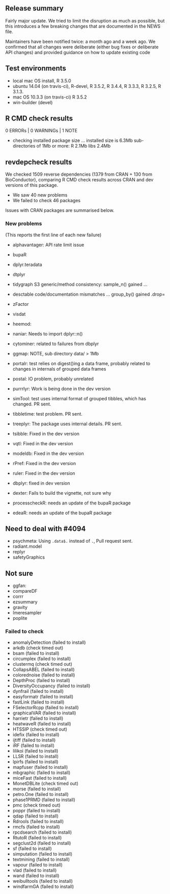 ## Release summary

Fairly major update. We tried to limit the disruption as much as possible, 
but this introduces a few breaking changes that are documented in the NEWS file. 

Maintainers have been notified twice: a month ago and a week ago. 
We confirmed that all changes were deliberate (either bug fixes or deliberate API changes) and provided guidance on how to update existing code

## Test environments

* local mac OS install, R 3.5.0
* ubuntu 14.04 (on travis-ci), R-devel, R 3.5.2, R 3.4.4, R 3.3.3, R 3.2.5, R 3.1.3.
* mac OS 10.3.3 (on travis-ci) R 3.5.2
* win-builder (devel)

## R CMD check results

0 ERRORs | 0 WARNINGs | 1 NOTE

*  checking installed package size ...
     installed size is  6.3Mb
     sub-directories of 1Mb or more:
       R      2.1Mb
       libs   2.4Mb
       
## revdepcheck results

We checked 1509 reverse dependencies (1379 from CRAN + 130 from BioConductor), comparing R CMD check results across CRAN and dev versions of this package.

 * We saw 40 new problems
 * We failed to check 46 packages

Issues with CRAN packages are summarised below.

### New problems
(This reports the first line of each new failure)

* alphavantager: API rate limit issue

 * bupaR
 * dplyr.teradata
 * dtplyr
 * tidygraph
  S3 generic/method consistency: sample_n() gained ... 

 * desctable
  code/documentation mismatches ... group_by() gained .drop=

 * zFactor
 * visdat
 * heemod: 
 * naniar: Needs to import dplyr::n()

 * cytominer: related to failures from dbplyr

 * ggmap: NOTE, sub directory data/ > 1Mb

 * portalr: test relies on digest()ing a data frame, probably related to changes in internals of grouped data frames

 * postal: IO problem, probably unrelated

 * purrrlyr: Work is being done in the dev version

 * simTool: test uses internal format of grouped tibbles, which has changed. PR sent. 
  
 * tibbletime: test problem. PR sent. 
 
 * treeplyr: The package uses internal details. PR sent. 

 * tsibble: Fixed in the dev version
 * vqtl: Fixed in the dev version
 * modeldb: Fixed in the dev version
 * rPref: Fixed in the dev version
 * ruler: Fixed in the dev version 
 * dbplyr: fixed in dev version

 * dexter: Fails to build the vignette, not sure why

 * processcheckR: needs an update of the bupaR package
 * edeaR: needs an update of the bupaR package


## Need to deal with #4094

 * psychmeta: Using `.data$.` instead of `.`, Pull request sent. 
 * radiant.model
 * replyr
 * safetyGraphics

## Not sure

* ggfan: 
* compareDF
* corrr
* ezsummary
* gravity
* lmeresampler
* poplite

### Failed to check

* anomalyDetection   (failed to install)
* arkdb              (check timed out)
* bsam               (failed to install)
* circumplex         (failed to install)
* clustermq          (check timed out)
* CollapsABEL        (failed to install)
* colorednoise       (failed to install)
* DepthProc          (failed to install)
* DiversityOccupancy (failed to install)
* dynfrail           (failed to install)
* easyformatr        (failed to install)
* fastLink           (failed to install)
* FSelectorRcpp      (failed to install)
* graphicalVAR       (failed to install)
* harrietr           (failed to install)
* heatwaveR          (failed to install)
* HTSSIP             (check timed out)
* idefix             (failed to install)
* ijtiff             (failed to install)
* iRF                (failed to install)
* lilikoi            (failed to install)
* LLSR               (failed to install)
* lpirfs             (failed to install)
* mapfuser           (failed to install)
* mbgraphic          (failed to install)
* miceFast           (failed to install)
* MonetDBLite        (check timed out)
* morse              (failed to install)
* petro.One          (failed to install)
* phase1PRMD         (failed to install)
* pmc                (check timed out)
* poppr              (failed to install)
* qdap               (failed to install)
* Rdrools            (failed to install)
* rmcfs              (failed to install)
* rpcdsearch         (failed to install)
* RtutoR             (failed to install)
* segclust2d         (failed to install)
* sf                 (failed to install)
* simputation        (failed to install)
* textmining         (failed to install)
* vapour             (failed to install)
* vlad               (failed to install)
* wand               (failed to install)
* weibulltools       (failed to install)
* windfarmGA         (failed to install)
